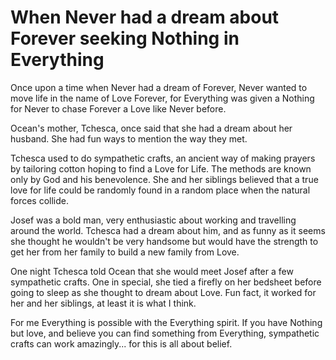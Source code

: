 # When Never had a dream about Forever seeking Nothing in Everything

Once upon a time when Never had a dream of Forever, Never wanted to move
life in the name of Love Forever, for Everything was given a Nothing for
Never to chase Forever a Love like Never before.

Ocean's mother, Tchesca, once said that she had a dream about her
husband. She had fun ways to mention the way they met.

Tchesca used to do sympathetic crafts, an ancient way of making prayers
by tailoring cotton hoping to find a Love for Life. The methods are
known only by God and his benevolence. She and her siblings believed
that a true love for life could be randomly found in a random place when
the natural forces collide.

Josef was a bold man, very enthusiastic about working and travelling
around the world. Tchesca had a dream about him, and as funny as it
seems she thought he wouldn't be very handsome but would have the
strength to get her from her family to build a new family from Love.

One night Tchesca told Ocean that she would meet Josef after a few
sympathetic crafts. One in special, she tied a firefly on her bedsheet
before going to sleep as she thought to dream about Love. Fun fact, it
worked for her and her siblings, at least it is what I think.

For me Everything is possible with the Everything spirit. If you have
Nothing but love, and believe you can find something from Everything,
sympathetic crafts can work amazingly... for this is all about belief.
